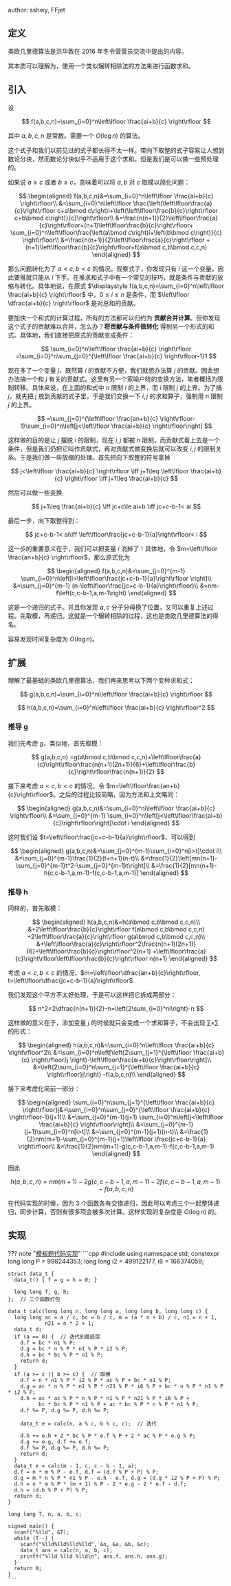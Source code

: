 author: sshwy, FFjet

## 定义

类欧几里德算法是洪华敦在 2016 年冬令营营员交流中提出的内容。

其本质可以理解为，使用一个类似辗转相除法的方法来进行函数求和。

## 引入

设

$$
f(a,b,c,n)=\sum_{i=0}^n\left\lfloor \frac{ai+b}{c} \right\rfloor
$$

其中 $a,b,c,n$ 是常数。需要一个 $O(\log n)$ 的算法。

这个式子和我们以前见过的式子都长得不太一样。带向下取整的式子容易让人想到数论分块，然而数论分块似乎不适用于这个求和。但是我们是可以做一些预处理的。

如果说 $a\ge c$ 或者 $b\ge c$，意味着可以将 $a,b$ 对 $c$ 取模以简化问题：

$$
\begin{aligned}
f(a,b,c,n)&=\sum_{i=0}^n\left\lfloor \frac{ai+b}{c} \right\rfloor\\
&=\sum_{i=0}^n\left\lfloor
\frac{\left(\left\lfloor\frac{a}{c}\right\rfloor c+a\bmod c\right)i+\left(\left\lfloor\frac{b}{c}\right\rfloor c+b\bmod c\right)}{c}\right\rfloor\\
&=\frac{n(n+1)}{2}\left\lfloor\frac{a}{c}\right\rfloor+(n+1)\left\lfloor\frac{b}{c}\right\rfloor+
\sum_{i=0}^n\left\lfloor\frac{\left(a\bmod c\right)i+\left(b\bmod c\right)}{c}
\right\rfloor\\
&=\frac{n(n+1)}{2}\left\lfloor\frac{a}{c}\right\rfloor
+(n+1)\left\lfloor\frac{b}{c}\right\rfloor+f(a\bmod c,b\bmod c,c,n)
\end{aligned}
$$

那么问题转化为了 $a<c,b<c$ 的情况。观察式子，你发现只有 $i$ 这一个变量。因此要推就只能从 $i$ 下手。在推求和式子中有一个常见的技巧，就是条件与贡献的放缩与转化。具体地说，在原式 $\displaystyle f(a,b,c,n)=\sum_{i=0}^n\left\lfloor \frac{ai+b}{c} \right\rfloor$ 中，$0\le i\le n$ 是条件，而 $\left\lfloor \dfrac{ai+b}{c} \right\rfloor$ 是对总和的贡献。

要加快一个和式的计算过程，所有的方法都可以归约为 **贡献合并计算**。但你发现这个式子的贡献难以合并，怎么办？**将贡献与条件做转化** 得到另一个形式的和式。具体地，我们直接把原式的贡献变成条件：

$$
\sum_{i=0}^n\left\lfloor \frac{ai+b}{c} \right\rfloor
=\sum_{i=0}^n\sum_{j=0}^{\left\lfloor \frac{ai+b}{c} \right\rfloor-1}1
$$

现在多了一个变量 $j$，既然算 $i$ 的贡献不方便，我们就想办法算 $j$ 的贡献。因此想办法搞一个和 $j$ 有关的贡献式。这里有另一个家喻户晓的变换方法，笔者概括为限制转移。具体来说，在上面的和式中 $n$ 限制 $i$ 的上界，而 $i$ 限制 $j$ 的上界。为了搞 $j$，就先把 j 放到贡献的式子里，于是我们交换一下 $i,j$ 的求和算子，强制用 $n$ 限制 $j$ 的上界。

$$
=\sum_{j=0}^{\left\lfloor \frac{an+b}{c} \right\rfloor-1}\sum_{i=0}^n\left[j<\left\lfloor \frac{ai+b}{c} \right\rfloor\right]
$$

这样做的目的是让 $j$ 摆脱 $i$ 的限制，现在 $i,j$ 都被 $n$ 限制，而贡献式看上去是一个条件，但是我们仍把它叫作贡献式，再对贡献式做变换后就可以改变 $i,j$ 的限制关系。于是我们做一些放缩的处理。首先把向下取整的符号拿掉

$$
j<\left\lfloor \frac{ai+b}{c} \right\rfloor
\iff j+1\leq \left\lfloor \frac{ai+b}{c} \right\rfloor
\iff j+1\leq \frac{ai+b}{c}
$$

然后可以做一些变换

$$
j+1\leq \frac{ai+b}{c} \iff jc+c\le ai+b \iff jc+c-b-1< ai
$$

最后一步，向下取整得到：

$$
jc+c-b-1< ai\iff \left\lfloor\frac{jc+c-b-1}{a}\right\rfloor< i
$$

这一步的重要意义在于，我们可以把变量 $i$ 消掉了！具体地，令 $m=\left\lfloor \frac{an+b}{c} \right\rfloor$，那么原式化为

$$
\begin{aligned}
f(a,b,c,n)&=\sum_{j=0}^{m-1}
\sum_{i=0}^n\left[i>\left\lfloor\frac{jc+c-b-1}{a}\right\rfloor \right]\\
&=\sum_{j=0}^{m-1}
(n-\left\lfloor\frac{jc+c-b-1}{a}\right\rfloor)\\
&=nm-f\left(c,c-b-1,a,m-1\right)
\end{aligned}
$$

这是一个递归的式子。并且你发现 $a,c$ 分子分母换了位置，又可以重复上述过程。先取模，再递归。这就是一个辗转相除的过程，这也是类欧几里德算法的得名。

容易发现时间复杂度为 $O(\log n)$。

## 扩展

理解了最基础的类欧几里德算法，我们再来思考以下两个变种求和式：

$$
g(a,b,c,n)=\sum_{i=0}^ni\left\lfloor \frac{ai+b}{c} \right\rfloor
$$

$$
h(a,b,c,n)=\sum_{i=0}^n\left\lfloor \frac{ai+b}{c} \right\rfloor^2
$$

### 推导 g

我们先考虑 $g$，类似地，首先取模：

$$
g(a,b,c,n)
=g(a\bmod c,b\bmod c,c,n)+\left\lfloor\frac{a}{c}\right\rfloor\frac{n(n+1)(2n+1)}{6}+\left\lfloor\frac{b}{c}\right\rfloor\frac{n(n+1)}{2}
$$

接下来考虑 $a<c,b<c$ 的情况，令 $m=\left\lfloor\frac{an+b}{c}\right\rfloor$。之后的过程比较简略，因为方法和上文略同：

$$
\begin{aligned}
g(a,b,c,n)&=\sum_{i=0}^ni\left\lfloor \frac{ai+b}{c} \right\rfloor\\
&=\sum_{j=0}^{m-1}
\sum_{i=0}^n\left[j<\left\lfloor\frac{ai+b}{c}\right\rfloor\right]\cdot i
\end{aligned}
$$

这时我们设 $t=\left\lfloor\frac{jc+c-b-1}{a}\right\rfloor$，可以得到

$$
\begin{aligned}
g(a,b,c,n)&=\sum_{j=0}^{m-1}\sum_{i=0}^n[i>t]\cdot i\\
&=\sum_{j=0}^{m-1}\frac{1}{2}(t+n+1)(n-t)\\
&=\frac{1}{2}\left[mn(n+1)-\sum_{j=0}^{m-1}t^2-\sum_{j=0}^{m-1}t\right]\\
&=\frac{1}{2}[mn(n+1)-h(c,c-b-1,a,m-1)-f(c,c-b-1,a,m-1)]
\end{aligned}
$$

### 推导 h

同样的，首先取模：

$$
\begin{aligned}
h(a,b,c,n)&=h(a\bmod c,b\bmod c,c,n)\\
&+2\left\lfloor\frac{b}{c}\right\rfloor f(a\bmod c,b\bmod c,c,n)
+2\left\lfloor\frac{a}{c}\right\rfloor g(a\bmod c,b\bmod c,c,n)\\
&+\left\lfloor\frac{a}{c}\right\rfloor^2\frac{n(n+1)(2n+1)}{6}+\left\lfloor\frac{b}{c}\right\rfloor^2(n+1)
+\left\lfloor\frac{a}{c}\right\rfloor\left\lfloor\frac{b}{c}\right\rfloor n(n+1)
\end{aligned}
$$

考虑 $a<c,b<c$ 的情况，$m=\left\lfloor\dfrac{an+b}{c}\right\rfloor, t=\left\lfloor\dfrac{jc+c-b-1}{a}\right\rfloor$.

我们发现这个平方不太好处理，于是可以这样把它拆成两部分：

$$
n^2=2\dfrac{n(n+1)}{2}-n=\left(2\sum_{i=0}^ni\right)-n
$$

这样做的意义在于，添加变量 $j$ 的时侯就只会变成一个求和算子，不会出现 $\sum\times \sum$ 的形式：

$$
\begin{aligned}
h(a,b,c,n)&=\sum_{i=0}^n\left\lfloor \frac{ai+b}{c} \right\rfloor^2\\
&=\sum_{i=0}^n\left[\left(2\sum_{j=1}^{\left\lfloor \frac{ai+b}{c} \right\rfloor}j \right)-\left\lfloor\frac{ai+b}{c}\right\rfloor\right]\\
&=\left(2\sum_{i=0}^n\sum_{j=1}^{\left\lfloor \frac{ai+b}{c} \right\rfloor}j\right) -f(a,b,c,n)\\
\end{aligned}
$$

接下来考虑化简前一部分：

$$
\begin{aligned}
\sum_{i=0}^n\sum_{j=1}^{\left\lfloor \frac{ai+b}{c} \right\rfloor}j&=\sum_{i=0}^n\sum_{j=0}^{\left\lfloor \frac{ai+b}{c} \right\rfloor-1}(j+1)\\
&=\sum_{j=0}^{m-1}(j+1)
\sum_{i=0}^n\left[j<\left\lfloor \frac{ai+b}{c} \right\rfloor\right]\\
&=\sum_{j=0}^{m-1}(j+1)\sum_{i=0}^n[i>t]\\
&=\sum_{j=0}^{m-1}(j+1)(n-t)\\
&=\frac{1}{2}nm(m+1)-\sum_{j=0}^{m-1}(j+1)\left\lfloor \frac{jc+c-b-1}{a} \right\rfloor\\
&=\frac{1}{2}nm(m+1)-g(c,c-b-1,a,m-1)-f(c,c-b-1,a,m-1)
\end{aligned}
$$

因此

$$
h(a,b,c,n)=nm(m+1)-2g(c,c-b-1,a,m-1)-2f(c,c-b-1,a,m-1)-f(a,b,c,n)
$$

在代码实现的时侯，因为 $3$ 个函数各有交错递归，因此可以考虑三个一起整体递归，同步计算，否则有很多项会被多次计算。这样实现的复杂度是 $O(\log n)$ 的。

## 实现

??? note "[模板题代码实现](https://www.luogu.com.cn/problem/P5170)"
    ```cpp
    #include <cstdio>
    using namespace std;
    constexpr long long P = 998244353;
    long long i2 = 499122177, i6 = 166374059;
    
    struct data_t {
      data_t() { f = g = h = 0; }
    
      long long f, g, h;
    };  // 三个函数打包
    
    data_t calc(long long n, long long a, long long b, long long c) {
      long long ac = a / c, bc = b / c, m = (a * n + b) / c, n1 = n + 1,
                n21 = n * 2 + 1;
      data_t d;
      if (a == 0) {  // 迭代到最底层
        d.f = bc * n1 % P;
        d.g = bc * n % P * n1 % P * i2 % P;
        d.h = bc * bc % P * n1 % P;
        return d;
      }
      if (a >= c || b >= c) {  // 取模
        d.f = n * n1 % P * i2 % P * ac % P + bc * n1 % P;
        d.g = ac * n % P * n1 % P * n21 % P * i6 % P + bc * n % P * n1 % P * i2 % P;
        d.h = ac * ac % P * n % P * n1 % P * n21 % P * i6 % P +
              bc * bc % P * n1 % P + ac * bc % P * n % P * n1 % P;
        d.f %= P, d.g %= P, d.h %= P;
    
        data_t e = calc(n, a % c, b % c, c);  // 迭代
    
        d.h += e.h + 2 * bc % P * e.f % P + 2 * ac % P * e.g % P;
        d.g += e.g, d.f += e.f;
        d.f %= P, d.g %= P, d.h %= P;
        return d;
      }
      data_t e = calc(m - 1, c, c - b - 1, a);
      d.f = n * m % P - e.f, d.f = (d.f % P + P) % P;
      d.g = m * n % P * n1 % P - e.h - e.f, d.g = (d.g * i2 % P + P) % P;
      d.h = n * m % P * (m + 1) % P - 2 * e.g - 2 * e.f - d.f;
      d.h = (d.h % P + P) % P;
      return d;
    }
    
    long long T, n, a, b, c;
    
    signed main() {
      scanf("%lld", &T);
      while (T--) {
        scanf("%lld%lld%lld%lld", &n, &a, &b, &c);
        data_t ans = calc(n, a, b, c);
        printf("%lld %lld %lld\n", ans.f, ans.h, ans.g);
      }
      return 0;
    }
    ```
